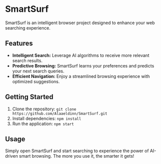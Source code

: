 # **SmartSurf**

SmartSurf is an intelligent browser project designed to enhance your web searching experience.

## Features

- **Intelligent Search:** Leverage AI algorithms to receive more relevant search results.
- **Predictive Browsing:** SmartSurf learns your preferences and predicts your next search queries.
- **Efficient Navigation:** Enjoy a streamlined browsing experience with optimized suggestions.

## Getting Started

1. Clone the repository: `git clone https://github.com/Alaaeldinn/SmartSurf.git`
2. Install dependencies: `npm install`
3. Run the application: `npm start`

## Usage

Simply open SmartSurf and start searching to experience the power of AI-driven smart browsing. The more you use it, the smarter it gets!
